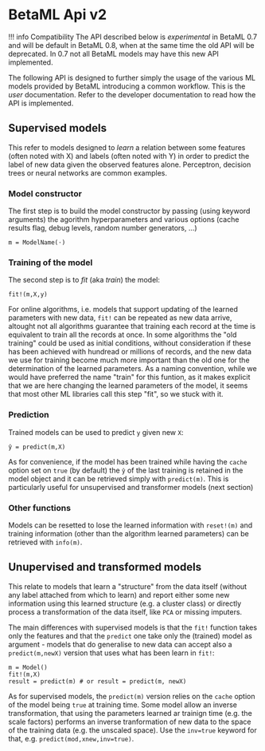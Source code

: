 # BetaML Api v2

!!! info Compatibility
    The API described below is _experimental_ in BetaML 0.7 and will be default in BetaML 0.8, when at the same time the old API will be deprecated. In 0.7 not all BetaML models may have this new API implemented.


The following API is designed to further simply the usage of the various ML models provided by BetaML introducing a common workflow. This is the _user_ documentation. Refer to the developer documentation to read how the API is implemented. 

## Supervised models

This refer to models designed to _learn_ a relation between some features (often noted with X) and labels (often noted with Y) in order to predict the label of new data given the observed features alone. Perceptron, decision trees or neural networks are common examples.

### Model constructor

The first step is to build the model constructor by passing (using keyword arguments) the agorithm hyperparameters and various options (cache results flag, debug levels, random number generators, ...)


```
m = ModelName(⋅)
```

### Training of the model

The second step is to _fit_ (aka _train_) the model:
```
fit!(m,X,y)
```
For online algorithms, i.e. models that support updating of the learned parameters with new data, `fit!` can be repeated as new data arrive, altought not all algorithms guarantee that training each record at the time is equivalent to train all the records at once. In some algorithms the "old training" could be used as initial conditions, without consideration if these has been achieved with hundread or millions of records, and the new data we use for training become much more important than the old one for the determination of the learned parameters.
As a naming convention, while we would have preferred the name "train" for this funtion, as it makes explicit that we are here changing the learned parameters of the model, it seems that most other ML libraries call this step "fit", so we stuck with it. 

### Prediction

Trained models can be used to predict `y` given new `X`:

```
ŷ = predict(m,X)
```

As for convenience, if the model has been trained while having the `cache` option set on `true` (by default) the `ŷ` of the last training is retained in the  model object and it can be retrieved simply with `predict(m)`. This is particularly useful for unsupervised and transformer models (next section)

### Other functions

Models can be resetted to lose the learned information with `reset!(m)` and training information (other than the algorithm learned parameters) can be retrieved with `info(m)`.

## Unupervised and transformed models

This relate to models that learn a "structure" from the data itself (without any label attached from which to learn) and report either some new information using this learned structure (e.g. a cluster class) or directly process a transformation of the data itself, like `PCA` or missing imputers.

The main differences with supervised models is that the `fit!` function takes only the features and that the `predict` one take only the (trained) model as argument - models that do generalise to new data can accept also a `predict(m,newX)` version that uses what has been learn in `fit!`:

```
m = Model()
fit!(m,X)
result = predict(m) # or result = predict(m, newX)
```

As for supervised models, the `predict(m)` version relies on the `cache` option of the model being `true` at training time.
Some model allow an inverse transformation, that using the parameters learned ar trainign time (e.g. the scale factors) performs an inverse tranformation of new data to the space of the training data (e.g. the unscaled space).
Use the `inv=true` keyword for that, e.g. `predict(mod,xnew,inv=true)`.
